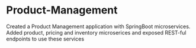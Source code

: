 # Product-Management
Created a Product Management application with SpringBoot microservices.
Added product, pricing and inventory microserices and exposed REST-ful endpoints to use these services
